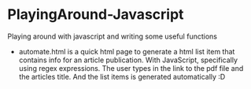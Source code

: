 # PlayingAround-Javascript
Playing around with javascript and writing some useful functions

- automate.html is a quick html page to generate a html list item that contains info for an article publication. With JavaScript, specifically using regex expressions. The user types in the link to the pdf file and the articles title. And the list items is generated automatically :D

